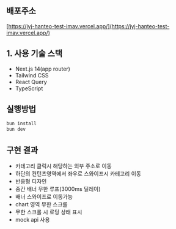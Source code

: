## 배포주소
[https://jyj-hanteo-test-imav.vercel.app/](https://jyj-hanteo-test-imav.vercel.app/)

## 1. 사용 기술 스택

- Next.js 14(app router)
- Tailwind CSS
- React Query
- TypeScript

## 실행방법

```bash
bun install
bun dev
```

## 구현 결과

- 카테고리 클릭시 해당하는 외부 주소로 이동
- 하단의 컨턴츠영역에서 좌우로 스와이프시 카테고리 이동
- 반응형 디자인
- 중간 배너 무한 루프(3000ms 딜레이)
- 배너 스와이프로 이동가능
- chart 영역 무한 스크롤
- 무한 스크롤 시 로딩 상태 표시
- mock api 사용
